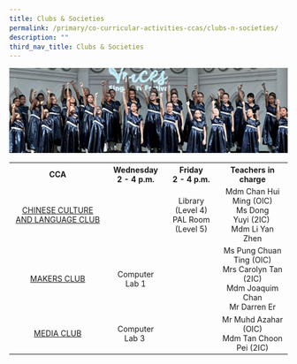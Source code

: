 ```yaml
---
title: Clubs & Societies
permalink: /primary/co-curricular-activities-ccas/clubs-n-societies/
description: ""
third_nav_title: Clubs & Societies
---
```

![](/images/01%20Banner%20Photos/cca.jpg)

<table class="iveo_table ives_tab_simple3">
<tbody>
<tr>
<th style="text-align: center;">CCA</th>
<th style="text-align: center;">Wednesday<br>2 - 4 p.m.</th>
<th style="text-align: center;">Friday<br>2 - 4 p.m.</th>
<th style="text-align: center;">Teachers in charge</th>
</tr>
<tr>
<td style="text-align: center;"><a href="https://staging.d6ffahuouz5lv.amplifyapp.com/primary/co-curricular-activities-ccas/clubs-n-societies/clcc-mass-communication/">CHINESE CULTURE AND LANGUAGE CLUB</a></td>
<td style="text-align: center;">&nbsp;</td>
<td style="text-align: center;">Library (Level 4)<br>PAL Room (Level 5)</td>
<td style="text-align: center;">
<div>Mdm Chan Hui Ming (OIC)</div>
<div>Ms Dong Yuyi&nbsp;(2IC)&nbsp;</div>
<div>Mdm Li Yan Zhen</div>

</td>
</tr>

<tr>
<td style="text-align: center;"><a href="/primary/co-curricular-activities-ccas/clubs-n-societies/makers-club">MAKERS CLUB</a></td>
<td style="text-align: center;">Computer Lab 1</td>
<td style="text-align: center;">&nbsp;</td>
<td style="text-align: center;">Ms Pung Chuan Ting (OIC)<br>Mrs Carolyn Tan (2IC)<br>Mdm Joaquim Chan<br>Mr Darren Er</td>
</tr>
<tr>
<td style="text-align: center;"><a href="/primary/co-curricular-activities-ccas/clubs-n-societies/media-club">MEDIA CLUB</a></td>
<td style="text-align: center;">Computer Lab 3&nbsp;</td>
<td style="text-align: center;">&nbsp;</td>
<td style="text-align: center;">
<div>Mr Muhd Azahar (OIC)</div>
<div>Mdm Tan Choon Pei (2IC)</div>
</td>
</tr>
</tbody>
</table>